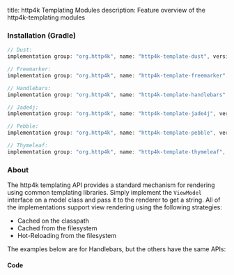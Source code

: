 title: http4k Templating Modules
description: Feature overview of the http4k-templating modules

### Installation (Gradle)

```groovy
// Dust: 
implementation group: "org.http4k", name: "http4k-template-dust", version: "4.12.2.0"

// Freemarker: 
implementation group: "org.http4k", name: "http4k-template-freemarker", version: "4.12.2.0"

// Handlebars: 
implementation group: "org.http4k", name: "http4k-template-handlebars", version: "4.12.2.0"

// Jade4j: 
implementation group: "org.http4k", name: "http4k-template-jade4j", version: "4.12.2.0"

// Pebble: 
implementation group: "org.http4k", name: "http4k-template-pebble", version: "4.12.2.0"

// Thymeleaf: 
implementation group: "org.http4k", name: "http4k-template-thymeleaf", version: "4.12.2.0"
```

### About
The http4k templating API provides a standard mechanism for rendering using common templating libraries. Simply implement the `ViewModel` interface on a model class and pass it to the renderer to get a string. All of the implementations support view rendering using the following strategies:

* Cached on the classpath
* Cached from the filesystem
* Hot-Reloading from the filesystem

The examples below are for Handlebars, but the others have the same APIs:

#### Code  [<img class="octocat"/>](https://github.com/http4k/http4k/blob/master/src/docs/guide/reference/templating/example.kt)

<script src="https://gist-it.appspot.com/https://github.com/http4k/http4k/blob/master/src/docs/guide/reference/templating/example.kt"></script>

[http4k]: https://http4k.org
